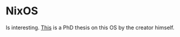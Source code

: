 # NixOS

Is interesting. [This](https://nixos.org/%7Eeelco/pubs/phd-thesis.pdf) is a PhD thesis on this OS by the creator himself.